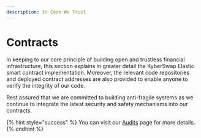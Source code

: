 ```yaml
---
description: In Code We Trust
---
```


# Contracts

In keeping to our core principle of building open and trustless financial infrastructure, this section explains in greater detail the KyberSwap Elastic smart contract implementation. Moreover, the relevant code repositories and deployed contract addresses are also provided to enable anyone to verify the integrity of our code.&#x20;

Rest assured that we are committed to building anti-fragile systems as we continue to integrate the latest security and safety mechanisms into our contracts.&#x20;

{% hint style="success" %}
You can visit our [Audits](../../../reference/audits.md) page for more details.
{% endhint %}
